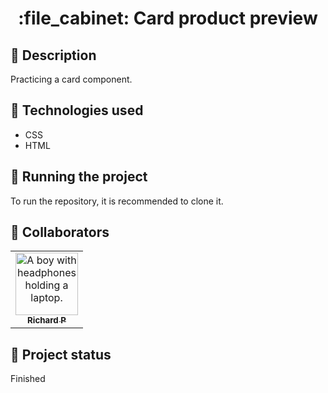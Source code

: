 <h1 align="center">:file_cabinet: Card product preview</h1>

## :memo: Description
Practicing a card component.

## :wrench: Technologies used
* CSS
* HTML

## :rocket: Running the project
To run the repository, it is recommended to clone it.

## :handshake: Collaborators
<table>
  <tr>
    <td align="center">
      <a href="https://github.com/Richard-Passos">
        <img src="https://img.freepik.com/vetores-premium/desenho-de-desenho-animado-de-um-programador_29937-8176.jpg" width="100px;" alt="A boy with headphones holding a laptop."/><br>
        <sub>
          <b>Richard P</b>
        </sub>
      </a>
    </td>
  </tr>
</table>

## :dart: Project status
Finished
